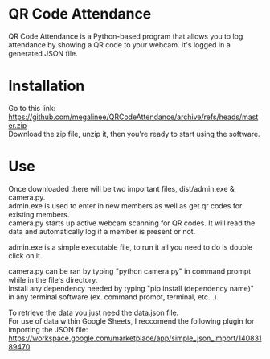 # QR Code Attendance
QR Code Attendance is a Python-based program that allows you to log attendance by showing a QR code to your webcam. It's logged in a generated JSON file.

# Installation
Go to this link:<br />
https://github.com/megalinee/QRCodeAttendance/archive/refs/heads/master.zip<br />
Download the zip file, unzip it, then you're ready to start using the software.

# Use
Once downloaded there will be two important files, dist/admin.exe & camera.py.<br />
admin.exe is used to enter in new members as well as get qr codes for existing members.<br />
camera.py starts up active webcam scanning for QR codes. It will read the data and automatically log if a member is present or not.

admin.exe is a simple executable file, to run it all you need to do is double click on it.

camera.py can be ran by typing "python camera.py" in command prompt while in the file's directory.<br />
Install any dependency needed by typing "pip install (dependency name)" in any terminal software (ex. command prompt, terminal, etc...)

To retrieve the data you just need the data.json file.<br />
For use of data within Google Sheets, I reccomend the following plugin for importing the JSON file:<br />
https://workspace.google.com/marketplace/app/simple_json_import/14083189470
